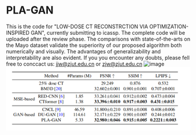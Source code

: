 # PLA-GAN
This is the code for "LOW-DOSE CT RECONSTRCTION VIA OPTIMIZATION-INSPIRED GAN", currently submitting to icassp. The complete code will be uploaded after the review phase. The comparisons with state-of-the-arts on the Mayo dataset validate the superiority of our proposed algorithm both numerically and visually. The advantages of generalizability and interpretability are also evident. If you you encounter any doubts, please fell free to conccact us: jjw@zjut.edu.cn or zjw@zjut.edu.cn
![image](https://github.com/ZhengJianwei2/PLA-GAN/blob/main/image/comparsion1.png)
![image](https://github.com/ZhengJianwei2/PLA-GAN/blob/main/image/numerical.jpg)
